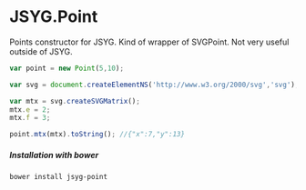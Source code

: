 # JSYG.Point
Points constructor for JSYG. Kind of wrapper of SVGPoint.
Not very useful outside of JSYG.

```javascript
var point = new Point(5,10);

var svg = document.createElementNS('http://www.w3.org/2000/svg','svg');

var mtx = svg.createSVGMatrix();
mtx.e = 2;
mtx.f = 3;

point.mtx(mtx).toString(); //{"x":7,"y":13}
```

##### Installation with bower

```shell
bower install jsyg-point
```
